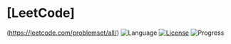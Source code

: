 # [LeetCode]

(https://leetcode.com/problemset/all/) ![Language](https://img.shields.io/badge/language-Python%20%2F%20C++%2011-orange.svg) [![License](https://img.shields.io/badge/license-MIT-blue.svg)](./LICENSE.md) ![Progress](https://img.shields.io/badge/progress-0%20%2F%201040-ff69b4.svg)